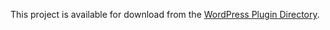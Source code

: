 This project is available for download from the [WordPress Plugin Directory](http://wordpress.org/extend/plugins/job-manager/).